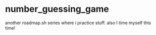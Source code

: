 # number_guessing_game
another roadmap.sh series where i practice stuff. also I time myself this time!
